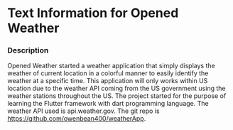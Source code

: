 # Text Information for Opened Weather

### Description

Opened Weather started a weather application that simply displays the weather of current location in a colorful manner to easily identify the weather at a specific time. This application will only works within US location due to the weather API coming from the US government using the weather stations throughout the US. The project started for the purpose of learning the Flutter framework with dart programming language. The weather API used is api.weather.gov. The git repo is https://github.com/owenbean400/weatherApp.

